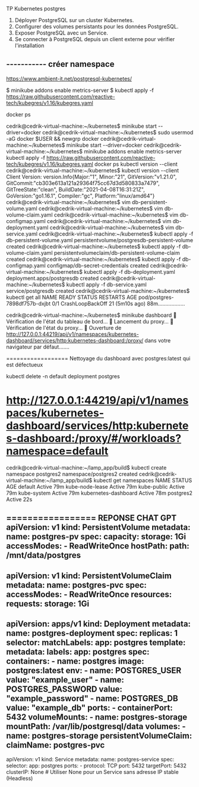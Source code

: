 TP Kubernetes postgres
1. Déployer PostgreSQL sur un cluster Kubernetes.
2. Configurer des volumes persistants pour les données PostgreSQL.
3. Exposer PostgreSQL avec un Service.
4. Se connecter à PostgreSQL depuis un client externe pour vérifier l'installation

----------- créer namespace
----------- 
https://www.ambient-it.net/postgresql-kubernetes/

$ minikube addons enable metrics-server
$ kubectl apply -f https://raw.githubusercontent.com/reactive-tech/kubegres/v1.16/kubegres.yaml

docker ps

cedrik@cedrik-virtual-machine:~/kubernetes$ minikube start --driver=docker
cedrik@cedrik-virtual-machine:~/kubernetes$ sudo usermod -aG docker $USER && newgrp docker
cedrik@cedrik-virtual-machine:~/kubernetes$ minikube start --driver=docker
cedrik@cedrik-virtual-machine:~/kubernetes$ minikube addons enable metrics-server
kubectl apply -f https://raw.githubusercontent.com/reactive-tech/kubegres/v1.16/kubegres.yaml
docker ps
kubectl version --client
cedrik@cedrik-virtual-machine:~/kubernetes$ kubectl version --client
Client Version: version.Info{Major:"1", Minor:"21", GitVersion:"v1.21.0", GitCommit:"cb303e613a121a29364f75cc67d3d580833a7479", GitTreeState:"clean", BuildDate:"2021-04-08T16:31:21Z", GoVersion:"go1.16.1", Compiler:"gc", Platform:"linux/amd64"}
cedrik@cedrik-virtual-machine:~/kubernetes$ vim db-persistent-volume.yaml
cedrik@cedrik-virtual-machine:~/kubernetes$ vim db-volume-claim.yaml
cedrik@cedrik-virtual-machine:~/kubernetes$ vim db-configmap.yaml 
cedrik@cedrik-virtual-machine:~/kubernetes$ vim db-deployment.yaml
cedrik@cedrik-virtual-machine:~/kubernetes$ vim db-service.yaml
cedrik@cedrik-virtual-machine:~/kubernetes$ kubectl apply -f db-persistent-volume.yaml
persistentvolume/postgresdb-persistent-volume created
cedrik@cedrik-virtual-machine:~/kubernetes$ kubectl apply -f db-volume-claim.yaml
persistentvolumeclaim/db-persistent-volume-claim created
cedrik@cedrik-virtual-machine:~/kubernetes$ kubectl apply -f db-configmap.yaml
configmap/db-secret-credentials created
cedrik@cedrik-virtual-machine:~/kubernetes$ kubectl apply -f db-deployment.yaml
deployment.apps/postgresdb created
cedrik@cedrik-virtual-machine:~/kubernetes$ kubectl apply -f db-service.yaml
service/postgresdb created
cedrik@cedrik-virtual-machine:~/kubernetes$ kubectl get all
NAME                              READY   STATUS             RESTARTS         AGE
pod/postgres-7898df757b-dxjbt     0/1     CrashLoopBackOff   21 (5m10s ago)   88m..................

cedrik@cedrik-virtual-machine:~/kubernetes$ minikube dashboard
🤔  Vérification de l'état du tableau de bord...
🚀  Lancement du proxy...
🤔  Vérification de l'état du proxy...
🎉  Ouverture de http://127.0.0.1:44219/api/v1/namespaces/kubernetes-dashboard/services/http:kubernetes-dashboard:/proxy/ dans votre navigateur par défaut.......

================== Nettoyage du dashboard avec postgres:latest qui est défectueux

kubectl delete -n default deployment postgres









http://127.0.0.1:44219/api/v1/namespaces/kubernetes-dashboard/services/http:kubernetes-dashboard:/proxy/#/workloads?namespace=default
==================
cedrik@cedrik-virtual-machine:~/lamp_app/build$ kubectl create namespace postgres2
namespace/postgres2 created
cedrik@cedrik-virtual-machine:~/lamp_app/build$ kubectl get namespaces
NAME                   STATUS   AGE
default                Active   79m
kube-node-lease        Active   79m
kube-public            Active   79m
kube-system            Active   79m
kubernetes-dashboard   Active   78m
postgres2              Active   22s


================= REPONSE CHAT GPT
apiVersion: v1
kind: PersistentVolume
metadata:
  name: postgres-pv
spec:
  capacity:
    storage: 1Gi
  accessModes:
    - ReadWriteOnce
  hostPath:
    path: /mnt/data/postgres
---
apiVersion: v1
kind: PersistentVolumeClaim
metadata:
  name: postgres-pvc
spec:
  accessModes:
    - ReadWriteOnce
  resources:
    requests:
      storage: 1Gi
---
apiVersion: apps/v1
kind: Deployment
metadata:
  name: postgres-deployment
spec:
  replicas: 1
  selector:
    matchLabels:
      app: postgres
  template:
    metadata:
      labels:
        app: postgres
    spec:
      containers:
        - name: postgres
          image: postgres:latest
          env:
            - name: POSTGRES_USER
              value: "example_user"
            - name: POSTGRES_PASSWORD
              value: "example_password"
            - name: POSTGRES_DB
              value: "example_db"
          ports:
            - containerPort: 5432
          volumeMounts:
            - name: postgres-storage
              mountPath: /var/lib/postgresql/data
      volumes:
        - name: postgres-storage
          persistentVolumeClaim:
            claimName: postgres-pvc
---
apiVersion: v1
kind: Service
metadata:
  name: postgres-service
spec:
  selector:
    app: postgres
  ports:
    - protocol: TCP
      port: 5432
      targetPort: 5432
  clusterIP: None  # Utiliser None pour un Service sans adresse IP stable (Headless)
